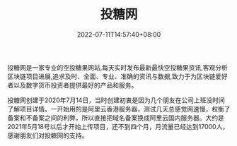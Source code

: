 ﻿---
weight: 
title: "投糖网"
description: "投糖网是一家专业的空投糖果网站,每天实时发布最新最快空投糖果资讯。"
date: 2022-07-11T14:57:40+08:00
lastmod: 2022-07-11T14:57:40+08:00
draft: false
authors: ["Simon"]
featuredImage: "toutangwang.png"
link: "https://www.toutang.net/"
tags: ["元宇宙资讯","投糖网"]
categories: ["navigation"]
navigation: ["元宇宙资讯"]
lightgallery: true
toc: true
pinned: false
recommend: false
recommend1: false
---
投糖网是一家专业的空投糖果网站,每天实时发布最新最快空投糖果资讯,客观分析区块链项目进展,追求及时、全面、专业、准确的资讯与数据,致力于为区块链爱好者以及数字货币投资者提供最好的产品和服务。

投糖网创建于2020年7月14日，当时创建初衷是因为几个朋友在公司上班没时间了解项目详情。一开始用的是阿里云香港服务器，测试几天总感觉网速慢，权衡了备案和不备案之间的利弊，所以直接把域名备案换成阿里云国内服务器。大约是2021年5月18号以后才开始上传项目，还不到四个月，月流量已经达到17000人，感谢朋友们对投糖网的支持。